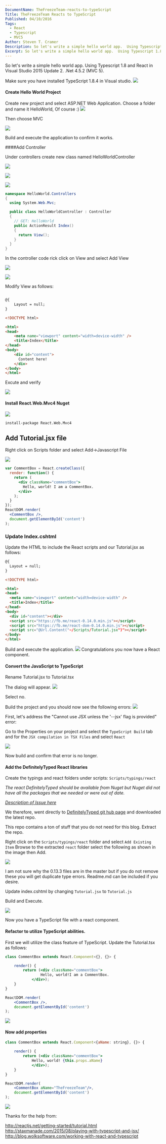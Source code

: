 ```yaml
---
DocumentName: TheFreezeTeam-reacts-to-typeScript
Title: TheFreezeTeam Reacts to TypeScript
Published: 04/10/2016
Tags:
  - React 
  - Typescript 
  - MVC5 
Author: Steven T. Cramer
Description: So let's write a simple hello world app.  Using Typescript 1.8 and React in Visual Studio 2015 Update 2. .Net 4.5.2 (MVC 5).
Excerpt: So let's write a simple hello world app.  Using Typescript 1.8 and React in Visual Studio 2015 Update 2. .Net 4.5.2 (MVC 5).
---
```


So let's write a simple hello world app.
Using Typescript 1.8 and React in Visual Studio 2015 Update 2. .Net 4.5.2 (MVC 5).

Make sure you have installed TypeScript 1.8.4 in Visual studio.
![](2016-04-09_1405.png)

#### Create Hello World Project
Create new project and select ASP.NET Web Application.
Choose a folder and name it HelloWorld, Of course :) 
![](2016-04-08_9-30-11.png)

Then choose MVC

![](2016-04-08_10-01-59.png)

Build and execute the application to confirm it works.

####Add Controller

Under controllers create new class named HelloWorldController

![](2016-04-09_1421.png)

![](2016-04-09_1423.png)

![](2016-04-09_1424.png)
```csharp
namespace HelloWorld.Controllers
{
  using System.Web.Mvc;

  public class HelloWorldController : Controller
  {
    // GET: HelloWorld
    public ActionResult Index()
    {
      return View();
    }
  }
}
```

In the controller code rick click on View and select Add View

![](2016-04-09_1429.png)

![](2016-04-09_1430.png)

Modify View as follows:

```html

@{
    Layout = null;
}

<!DOCTYPE html>

<html>
<head>
    <meta name="viewport" content="width=device-width" />
    <title>Index</title>
</head>
<body>
    <div id="content"> 
      Content here!
    </div>
</body>
</html>
```
Excute and verify

![](2016-04-09_1433.png)

#### Install React.Web.Mvc4 Nuget

![](2016-04-09_1437.png)

`install-package React.Web.Mvc4`

## Add Tutorial.jsx file

Right click on Scripts folder and select Add->Javascript File

![](2016-04-09_1448-1.png)

```jsx
var CommentBox = React.createClass({
  render: function() {
    return (
      <div className="commentBox">
        Hello, world! I am a CommentBox.
      </div>
    );
  }
});
ReactDOM.render(
  <CommentBox />,
  document.getElementById('content')
);
```

### Update Index.cshtml

Update the HTML to include the React scripts and our Tutorial.jsx as follows:

```html
@{
  Layout = null;
}

<!DOCTYPE html>

<html>
<head>
  <meta name="viewport" content="width=device-width" />
  <title>Index</title>
</head>
<body>
  <div id="content"></div>
  <script src="https://fb.me/react-0.14.0.min.js"></script>
  <script src="https://fb.me/react-dom-0.14.0.min.js"></script>
  <script src="@Url.Content("~/Scripts/Tutorial.jsx")"></script>
</body>
</html>
```

Build and execute the application.
![](2016-04-09_1548.png)
Congratulations you now have a React component.

#### Convert the JavaScript to TypeScript

Rename Tutorial.jsx to Tutorial.tsx

The dialog will appear.
![](2016-04-08_10-15-29.png)

Select no. 

Build the project and you should now see the following errors:
![](2016-04-09_1510.png)

First, let's address the "Cannot use JSX unless the '--jsx' flag is provided" error:

Go to the Properties on your project and select the `TypeScript Build` tab and for the `JSX compilation in TSX Files` and select `React`

![](2016-04-09_1514.png)

Now build and confirm that error is no longer.

#### Add the DefinitelyTyped React libraries

Create the typings and react folders under scripts: `Scripts/typings/react`

*The react DefinitelyTyped should be available from Nuget but Nuget did not have all the packages that we needed or were
out of date.*

*[Description of Issue here](https://github.com/DefinitelyTyped/NugetAutomation/issues/14)*

We therefore, went directly to [DefinitelyTyped git hub page](https://github.com/DefinitelyTyped/DefinitelyTyped) and 
downloaded the latest repo.

This repo contains a ton of stuff that you do not need for this blog. Extract the repo. 

Right click on the `Scripts/typings/react` folder and select `Add Existing Item` Browse to the extracted `react` folder 
select the following as shown in the image then Add.

![](2016-04-09_1541.png)

I am not sure why the 0.13.3 files are in the master but if you do not remove these you will get duplicate type errors.
Readme.md can be included if you desire.

Update index.cshtml by changing `Tutorial.jsx` to `Tutorial.js`

Build and Execute.

![](2016-04-09_1548.png)

Now you have a TypeScript file with a react component.

#### Refactor to utilize TypeScript abilities.
First we will utilize the class feature of TypeScript.  Update the Tutorial.tsx as follows:

```jsx
class CommentBox extends React.Component<{}, {}> {

    render() {
        return (<div className="commentBox">
                Hello, world!I am a CommentBox.
            </div>);
    }
}

ReactDOM.render(
    <CommentBox />,
    document.getElementById('content')
);
```
![](2016-04-09_1616.png)
#### Now add properties

```jsx
class CommentBox extends React.Component<{aName: string}, {}> {

    render() {
        return (<div className="commentBox">
            Hello, world! {this.props.aName}
            </div>);
    }
}

ReactDOM.render(
    <CommentBox aName="TheFreezeTeam"/>,
    document.getElementById('content')
);
```
![](2016-04-09_1611.png)

Thanks for the help from:

http://reactjs.net/getting-started/tutorial.html
http://staxmanade.com/2015/08/playing-with-typescript-and-jsx/
http://blog.wolksoftware.com/working-with-react-and-typescript
